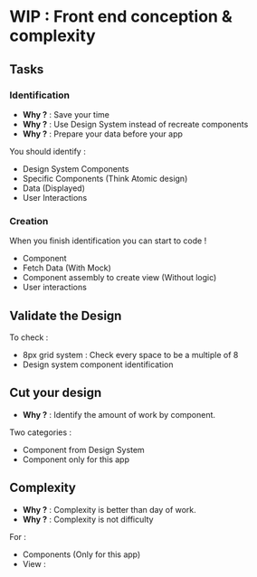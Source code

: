 # WIP : Front end conception & complexity

## Tasks

### Identification

- **Why ?** : Save your time
- **Why ?** : Use Design System instead of recreate components
- **Why ?** : Prepare your data before your app

You should identify : 
- Design System Components
- Specific Components (Think Atomic design)
- Data (Displayed)
- User Interactions

### Creation

When you finish identification you can start to code !

- Component 
- Fetch Data (With Mock)
- Component assembly to create view (Without logic)
- User interactions

## Validate the Design

To check : 
- 8px grid system : Check every space to be a multiple of 8
- Design system component identification

## Cut your design

- **Why ?** : Identify the amount of work by component.

Two categories : 
- Component from Design System
- Component only for this app

## Complexity

- **Why ?** : Complexity is better than day of work.
- **Why ?** : Complexity is not difficulty

For :
- Components (Only for this app)
- View : 
